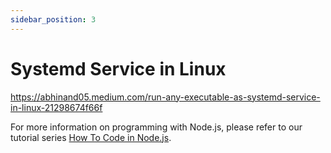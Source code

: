 ```yaml
---
sidebar_position: 3
---
```

# Systemd Service in Linux

https://abhinand05.medium.com/run-any-executable-as-systemd-service-in-linux-21298674f66f


For more information on programming with Node.js, please refer to our tutorial series [How To Code in Node.js](https://www.digitalocean.com/community/tutorial\_series/how-to-code-in-node-js).
